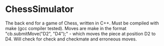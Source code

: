 # ChessSimulator

The back end for a game of Chess, written in C++. Must be compiled with make (gcc compiler tested). 
Moves are make in the format  "cb.submitMove("D2", "D4");" - which moves the piece at position D2 to D4. 
Will check for check and checkmate and erroneous moves. 
